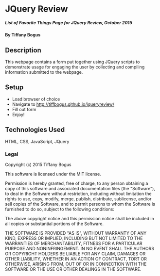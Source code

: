 # JQuery Review

##### List of Favorite Things Page for JQuery Review, October 2015

#### By Tiffany Bogus

## Description

This webpage contains a form put together using JQuery scripts to demonstrate usage for engaging the user by collecting and compiling information submitted to the webpage.

## Setup

* Load browser of choice
* Navigate to http://tiffbogus.github.io/jqueryreview/
* Fill out form
* Enjoy!


## Technologies Used

HTML, CSS, JavaScript, JQuery

### Legal

Copyright (c) 2015 Tiffany Bogus

This software is licensed under the MIT license.

Permission is hereby granted, free of charge, to any person obtaining a copy
of this software and associated documentation files (the "Software"), to deal
in the Software without restriction, including without limitation the rights
to use, copy, modify, merge, publish, distribute, sublicense, and/or sell
copies of the Software, and to permit persons to whom the Software is
furnished to do so, subject to the following conditions:

The above copyright notice and this permission notice shall be included in
all copies or substantial portions of the Software.

THE SOFTWARE IS PROVIDED "AS IS", WITHOUT WARRANTY OF ANY KIND, EXPRESS OR
IMPLIED, INCLUDING BUT NOT LIMITED TO THE WARRANTIES OF MERCHANTABILITY,
FITNESS FOR A PARTICULAR PURPOSE AND NONINFRINGEMENT. IN NO EVENT SHALL THE
AUTHORS OR COPYRIGHT HOLDERS BE LIABLE FOR ANY CLAIM, DAMAGES OR OTHER
LIABILITY, WHETHER IN AN ACTION OF CONTRACT, TORT OR OTHERWISE, ARISING FROM,
OUT OF OR IN CONNECTION WITH THE SOFTWARE OR THE USE OR OTHER DEALINGS IN
THE SOFTWARE.
